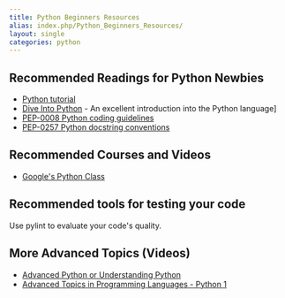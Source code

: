 ```yaml
---
title: Python Beginners Resources
alias: index.php/Python_Beginners_Resources/
layout: single
categories: python
---
```


Recommended Readings for Python Newbies
---------------------------------------

-   [Python tutorial](http://docs.python.org/tutorial/index.html)
-   [Dive Into Python](http://www.diveintopython.net/) - An excellent
    introduction into the Python language\]
-   [PEP-0008 Python coding
    guidelines](http://www.python.org/dev/peps/pep-0008/)
-   [PEP-0257 Python docstring
    conventions](http://www.python.org/dev/peps/pep-0257/)

Recommended Courses and Videos
------------------------------

-   [Google's Python
    Class](http://code.google.com/edu/languages/google-python-class/index.html)

Recommended tools for testing your code
---------------------------------------

Use pylint to evaluate your code's quality.

More Advanced Topics (Videos)
-----------------------------

-   [Advanced Python or Understanding
    Python](http://www.youtube.com/watch?v=E_kZDvwofHY)
-   [Advanced Topics in Programming Languages - Python
    1](http://www.youtube.com/watch?v=1Sbzmz1Nxvo)

